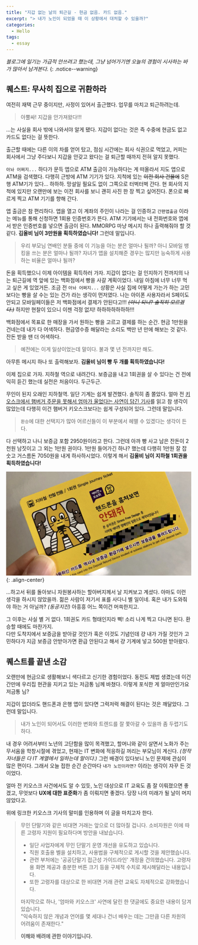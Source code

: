 ```yaml
---
title: "지갑 없는 날의 퇴근길 - 현금 없음. 카드 없음."
excerpt: "> 내가 노인이 되었을 때 이 상황에서 대처할 수 있을까?"
categories:
  - Hello
tags:
  - essay
---
```


_블로그에 일기는 가급적 안쓰려고 했는데, 그냥 넘어가기엔 오늘의 경험이 시사하는 바가 많아서 남겨본다._
{: .notice--warning}

## 퀘스트: 무사히 집으로 귀환하라

여전히 재택 근무 중이지만, 사정이 있어서 출근했다. 업무를 마치고 퇴근하려는데.

> 아뿔싸! 지갑을 안가져왔다!!!

...는 사실을 회사 밖에 나와서야 알게 됐다. 지갑이 없다는 것은 즉 수중에 현금도 없고 카드도 없다는 걸 뜻한다.

출근할 때에는 다른 이의 차를 얻어 탔고, 점심 시간에는 회사 식권으로 먹었고, 커피는 회사에서 그냥 주다보니 지갑을 안갖고 왔다는 걸 퇴근할 때까지 전혀 알지 못했다.

`아놔 어쩌지...` 하다가 문득 앱으로 ATM 출금이 가능하다는 게 떠올라서 지도 앱으로 ATM을 검색했다. 다행히 근방에 ATM 기기가 있다. 지척에 있는 <strike>이전 회사 건물에</strike> S은행 ATM기가 있다... 하하하. 망설일 필요도 없이 그쪽으로 터벅터벅 간다. 현 회사의 지척에 있지만 오랜만에 보는 이전 회사를 보니 괜히 사진 한 장 찍고 싶어진다. 폰으로 빠르게 찍고 ATM 기기를 향해 간다.

앱 출금은 참 편리하다. 앱을 열고 이 계좌의 주인이 나라는 걸 인증하고 `간편앱출금` 이라는 메뉴를 통해 신청하면 1회용 인증번호가 뜬다. ATM 기기에서는 내 전화번호와 앱에서 받은 인증번호를 넣으면 출금이 된다. MMORPG 마냥 메시지 하나 출력해줘야 할 것 같다. **김올비 님이 3만원을 획득하였습니다!** 그런데 말입니다.

> 우리 부모님 연배인 분들 중에 이 기능을 아는 분은 얼마나 될까? 아니 모바일 뱅킹을 쓰는 분은 얼마나 될까? 자녀가 앱을 설치해준 경우는 많지만 능숙하게 사용하는 비율은 얼마나 될까?

돈을 획득했으니 이제 아이템을 획득하러 가자. 지갑이 없다는 걸 인지하기 전까지의 나는 퇴근길에 역 앞에 있는 백화점에서 빵을 사갈 계획이었다. 내일 아침에 너무 너무 먹고 싶은 게 있었거든. 조금 전 `아놔 어쩌지...` 상황은 사실 집에 어떻게 가는가 하는 고민보다는 빵을 살 수는 있는 건가 라는 생각이 먼저였다. 나는 아이폰 사용자라서 S페이도 안되고 모바일페이들은 저 백화점에서 결제가 안된다고!!! _<strike>(아니 되나? 솔직히 모르겠다.)</strike>_ 하지만 현찰이 있으니 이젠 걱정 없지! 하하하하하하하!!!

백화점에서 목표로 한 매장을 가서 원하는 빵을 고르고 결제를 하는 순간. 현금 1만원을 건네는데 내가 다 어색하다. 현금영수증 해달라는 소리도 백만 년 만에 해보는 것 같다. 잔돈 받을 땐 더 어색하다.

> 예전에는 이게 일상이었는데 말이다. 불과 몇 년 전까지만 해도.

아무튼 메시지 하나 또 출력해보자. **김올비 님이 빵 두 개를 획득하였습니다!**

이제 집으로 가자. 지하철 역으로 내려간다. 보증금을 내고 1회권을 살 수 있다는 건 전에 익히 듣긴 했는데 실전은 처음이다. 두근두근.

무인이 된지 오래인 지하철역. 일단 기계는 쉽게 발견했다. 솔직히 좀 쫄았다. 얼마 전 [키오스크에서 햄버거 주문을 못해서 엄마가 울었다는 사연이 담긴 기사](https://news.v.daum.net/v/20210312104414403)를 읽고 참 생각이 많았는데 다행히 이건 햄버거 키오스크보다는 쉽게 구성되어 있다. 그런데 말입니다.

> `환승`에 대한 선택지가 많아 어르신들이 이 부분에서 헤맬 수 있겠다는 생각이 든다.

다 선택하고 나니 보증금 포함 2950원이라고 한다. 그런데 아까 빵 사고 남은 잔돈이 2천원 남짓이고 그 외는 1만원 권이다. 1만원 들어가긴 하나? 했는데 다행히 1만원 잘 잡숫고 거스름돈 7050원을 내게 하사하시었다. 이렇게 해서 **김올비 님이 지하철 1회권을 획득하였습니다!**

![center-aligned-image](/images/hello/2021-03-17-single-journey-ticket.jpg){: .align-center}

...하고서 뒤를 돌아보니 자원봉사하는 할아버지께서 날 지켜보고 계셨다. 아마도 이런 생각을 하시지 않았을까. 젊은 사람이 저기서 표를 사다니 별 일이네. 혹은 내가 도와줘야 하는 거 아닐까? _(동공지진)_ 아흥흥 어느 쪽이건 머쓱한지고.

그 이후는 사실 별 거 없다. 1회권도 카드 형태인지라 삑! 소리 나게 찍고 다니면 된다. 환승할 때에도 마찬가지.  
다만 도착지에서 보증금을 받아갈 것인가 혹은 이것도 기념인데 걍 내가 가질 것인가 고민하다가 지금 보증금 안받아가면 환급 안된다고 해서 걍 기계에 넣고 500원 받아왔다.

## 퀘스트를 끝낸 소감

오랜만에 현금으로 생활해보니 색다르고 신기한 경험이었다. 동전도 제법 생겼는데 이건 간만에 우리집 현관을 지키고 있는 저금통 님께 바쳤다. 이렇게 포식한 게 얼마만인가요 저금통 님?

지갑이 없더라도 핸드폰과 은행 앱이 있다면 그럭저럭 해결이 된다는 것은 깨달았다. 그런데 말입니다.

> 내가 노인이 되어서도 이러한 변화와 트렌드를 잘 쫓아갈 수 있을까 좀 두렵기도 하다.

내 경우 어려서부터 노년의 고단함을 많이 목격했고, 할머니와 같이 살면서 노화가 주는 무서움을 학창시절에 겪었고, 현재는 IT 변화에 적응하길 꺼리는 부모님이 계신다. _(정작 자녀들은 다 IT 계열에서 일하는데 말이다.)_ 그런 배경이 있다보니 노인 문제에 관심이 많은 편이다. 그래서 오늘 접한 순간 순간마다 `내가 노인이라면?` 이라는 생각이 자꾸 든 것이었다.

얼마 전 키오스크 사건에서도 알 수 있듯, 노인 대상으로 IT 교육도 좀 잘 이뤄졌으면 좋겠고, 무엇보다 **UX에 대한 표준화**가 좀 이뤄지면 좋겠다. 당장 나의 미래가 될 날이 머지 않았다고.

위에 링크한 키오스크 기사의 말미를 인용하며 이 글을 마치고자 한다.

> 무인 단말기와 같은 비대면 거래는 앞으로 더 많아질 겁니다. 소비자원은 이에 따른 고령자 지원이 필요하다며 방안을 내놨습니다.
> - 일단 사업자에게 무인 단말기 운영 개선을 유도하고 있습니다.
> - 직원 호출용 벨을 설치하고, 사용법을 구체적으로 게시할 것을 제안했습니다.
> - 관련 부처에는 '공공단말기 접근성 가이드라인' 개정을 건의했습니다. 고령자용 화면 제공과 충분한 버튼 크기 등을 구체적 수치로 제시해달라는 내용입니다.
> - 또한 고령자를 대상으로 한 비대면 거래 관련 교육도 자체적으로 강화했습니다.
> 
> 마지막으로 하나, '엄마와 키오스크' 사연에 달린 한 댓글에도 중요한 내용이 담겨 있습니다.  
> "익숙하지 않은 개념과 언어를 몇 세대나 건너 배우는 데는 그만큼 다른 차원의 어려움이 존재한다."
> 
> **이해와 배려에 관한 이야기입니다.**